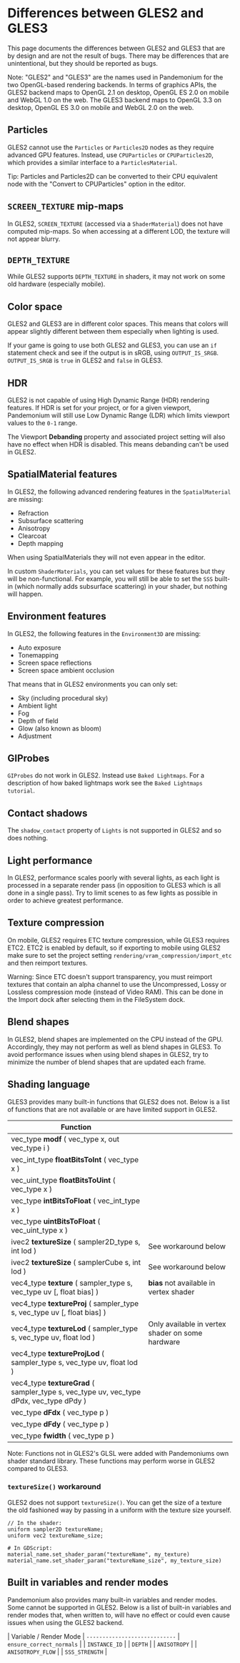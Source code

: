 
# Differences between GLES2 and GLES3

This page documents the differences between GLES2 and GLES3 that are by design and are not the result
of bugs. There may be differences that are unintentional, but they should be reported as bugs.

Note: "GLES2" and "GLES3" are the names used in Pandemonium for the two OpenGL-based rendering backends.
In terms of graphics APIs, the GLES2 backend maps to OpenGL 2.1 on desktop, OpenGL ES 2.0 on
mobile and WebGL 1.0 on the web. The GLES3 backend maps to OpenGL 3.3 on desktop, OpenGL ES
3.0 on mobile and WebGL 2.0 on the web.

## Particles

GLES2 cannot use the `Particles` or `Particles2D` nodes
as they require advanced GPU features. Instead, use `CPUParticles` or
`CPUParticles2D`, which provides a similar interface to a
`ParticlesMaterial`.

Tip: Particles and Particles2D can be converted to their CPU equivalent node with the "Convert to
CPUParticles" option in the editor.

## `SCREEN_TEXTURE` mip-maps

In GLES2, `SCREEN_TEXTURE` (accessed via a `ShaderMaterial`) does not have
computed mip-maps. So when accessing at a different LOD, the texture will not appear blurry.

## `DEPTH_TEXTURE`

While GLES2 supports `DEPTH_TEXTURE` in shaders, it may not work on some old hardware (especially mobile).

## Color space

GLES2 and GLES3 are in different color spaces. This means that colors will appear slightly
different between them especially when lighting is used.

If your game is going to use both GLES2 and GLES3, you can use an `if`
statement check and see if the output is in sRGB, using `OUTPUT_IS_SRGB`. `OUTPUT_IS_SRGB` is
`true` in GLES2 and `false` in GLES3.

## HDR

GLES2 is not capable of using High Dynamic Range (HDR) rendering features. If HDR is set for your
project, or for a given viewport, Pandemonium will still use Low Dynamic Range (LDR) which limits
viewport values to the `0-1` range.

The Viewport **Debanding** property and associated project setting will also have
no effect when HDR is disabled. This means debanding can't be used in GLES2.

## SpatialMaterial features

In GLES2, the following advanced rendering features in the `SpatialMaterial` are missing:

- Refraction
- Subsurface scattering
- Anisotropy
- Clearcoat
- Depth mapping

When using SpatialMaterials they will not even appear in the editor.

In custom `ShaderMaterials`, you can set values for these features but they
will be non-functional. For example, you will still be able to set the `SSS` built-in (which normally adds
subsurface scattering) in your shader, but nothing will happen.

## Environment features

In GLES2, the following features in the `Environment3D` are missing:

- Auto exposure
- Tonemapping
- Screen space reflections
- Screen space ambient occlusion

That means that in GLES2 environments you can only set:

- Sky (including procedural sky)
- Ambient light
- Fog
- Depth of field
- Glow (also known as bloom)
- Adjustment

## GIProbes

`GIProbes` do not work in GLES2. Instead use `Baked Lightmaps`.
For a description of how baked lightmaps work see the `Baked Lightmaps tutorial`.

## Contact shadows

The `shadow_contact` property of `Lights` is not supported in GLES2 and so does nothing.

## Light performance

In GLES2, performance scales poorly with several lights, as each light is processed in a separate render
pass (in opposition to GLES3 which is all done in a single pass). Try to limit scenes to as few lights as
possible in order to achieve greatest performance.

## Texture compression

On mobile, GLES2 requires ETC texture compression, while GLES3 requires ETC2. ETC2 is enabled by default,
so if exporting to mobile using GLES2 make sure to set the project setting
`rendering/vram_compression/import_etc` and then reimport textures.

Warning: Since ETC doesn't support transparency, you must reimport textures that contain
an alpha channel to use the Uncompressed, Lossy or Lossless compression mode
(instead of Video RAM). This can be done in the Import dock after selecting
them in the FileSystem dock.

## Blend shapes

In GLES2, blend shapes are implemented on the CPU instead of the GPU.
Accordingly, they may not perform as well as blend shapes in GLES3. To avoid
performance issues when using blend shapes in GLES2, try to minimize the number
of blend shapes that are updated each frame.

## Shading language

GLES3 provides many built-in functions that GLES2 does not. Below is a list of functions
that are not available or are have limited support in GLES2.

| Function                                                                                    |                                                  |
|---------------------------------------------------------------------------------------------|--------------------------------------------------|
| vec_type **modf** ( vec_type x, out vec_type i )                                            |                                                  |
| vec_int_type **floatBitsToInt** ( vec_type x )                                              |                                                  |
| vec_uint_type **floatBitsToUint** ( vec_type x )                                            |                                                  |
| vec_type **intBitsToFloat** ( vec_int_type x )                                              |                                                  |
| vec_type **uintBitsToFloat** ( vec_uint_type x )                                            |                                                  |
| ivec2 **textureSize** ( sampler2D_type s, int lod )                                         | See workaround below                             |
| ivec2 **textureSize** ( samplerCube s, int lod )                                            | See workaround below                             |
| vec4_type **texture** ( sampler_type s, vec_type uv [, float bias] )                        | **bias** not available in vertex shader          |
| vec4_type **textureProj** ( sampler_type s, vec_type uv [, float bias] )                    |                                                  |
| vec4_type **textureLod** ( sampler_type s, vec_type uv, float lod )                         | Only available in vertex shader on some hardware |
| vec4_type **textureProjLod** ( sampler_type s, vec_type uv, float lod )                     |                                                  |
| vec4_type **textureGrad** ( sampler_type s, vec_type uv, vec_type dPdx, vec_type dPdy )     |                                                  |
| vec_type **dFdx** ( vec_type p )                                                            |                                                  |
| vec_type **dFdy** ( vec_type p )                                                            |                                                  |
| vec_type **fwidth** ( vec_type p )                                                          |                                                  |

Note: Functions not in GLES2's GLSL were added with Pandemoniums own shader standard library. These functions may perform worse in GLES2 compared to GLES3.

### `textureSize()` workaround

GLES2 does not support `textureSize()`. You can get the size of a texture the old fashioned way by passing in a
uniform with the texture size yourself.

```
// In the shader:
uniform sampler2D textureName;
uniform vec2 textureName_size;
```

```
# In GDScript:
material_name.set_shader_param("textureName", my_texture)
material_name.set_shader_param("textureName_size", my_texture_size)
```

## Built in variables and render modes

Pandemonium also provides many built-in variables and render modes. Some cannot be supported in GLES2. Below is a list of
built-in variables and render modes that, when written to, will have no effect or could even cause issues when using
the GLES2 backend.

| Variable / Render Mode     |
`----------------------------`
| `ensure_correct_normals` |
| `INSTANCE_ID`            |
| `DEPTH`                  |
| `ANISOTROPY`             |
| `ANISOTROPY_FLOW`        |
| `SSS_STRENGTH`           |

